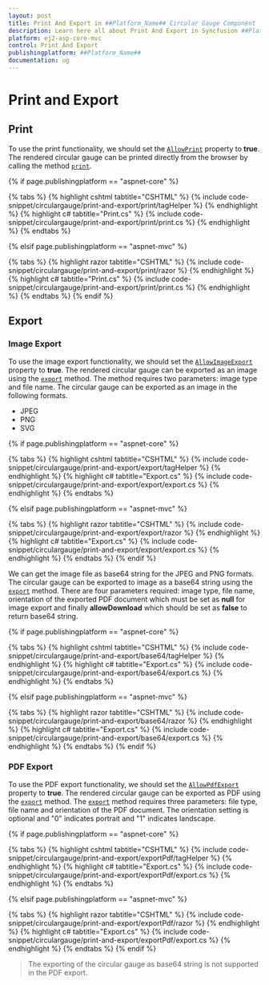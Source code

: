 ```yaml
---
layout: post
title: Print And Export in ##Platform_Name## Circular Gauge Component
description: Learn here all about Print And Export in Syncfusion ##Platform_Name## Circular Gauge component of Syncfusion Essential JS 2 and more.
platform: ej2-asp-core-mvc
control: Print And Export
publishingplatform: ##Platform_Name##
documentation: ug
---
```


# Print and Export

## Print

To use the print functionality, we should set the [`AllowPrint`](https://ej2.syncfusion.com/documentation/api/circular-gauge/#allowprint) property to **true**. The rendered circular gauge can be printed directly from the browser by calling the method [`print`](https://ej2.syncfusion.com/documentation/api/circular-gauge/#print).

{% if page.publishingplatform == "aspnet-core" %}

{% tabs %}
{% highlight cshtml tabtitle="CSHTML" %}
{% include code-snippet/circulargauge/print-and-export/print/tagHelper %}
{% endhighlight %}
{% highlight c# tabtitle="Print.cs" %}
{% include code-snippet/circulargauge/print-and-export/print/print.cs %}
{% endhighlight %}
{% endtabs %}

{% elsif page.publishingplatform == "aspnet-mvc" %}

{% tabs %}
{% highlight razor tabtitle="CSHTML" %}
{% include code-snippet/circulargauge/print-and-export/print/razor %}
{% endhighlight %}
{% highlight c# tabtitle="Print.cs" %}
{% include code-snippet/circulargauge/print-and-export/print/print.cs %}
{% endhighlight %}
{% endtabs %}
{% endif %}



## Export

### Image Export

To use the image export functionality, we should set the [`AllowImageExport`](https://ej2.syncfusion.com/documentation/api/circular-gauge/#allowimageexport) property to **true**. The rendered circular gauge can be exported as an image using the [`export`](https://ej2.syncfusion.com/documentation/api/circular-gauge/#export) method. The method requires two parameters: image type and file name. The circular gauge can be exported as an image in the following formats.

* JPEG
* PNG
* SVG

{% if page.publishingplatform == "aspnet-core" %}

{% tabs %}
{% highlight cshtml tabtitle="CSHTML" %}
{% include code-snippet/circulargauge/print-and-export/export/tagHelper %}
{% endhighlight %}
{% highlight c# tabtitle="Export.cs" %}
{% include code-snippet/circulargauge/print-and-export/export/export.cs %}
{% endhighlight %}
{% endtabs %}

{% elsif page.publishingplatform == "aspnet-mvc" %}

{% tabs %}
{% highlight razor tabtitle="CSHTML" %}
{% include code-snippet/circulargauge/print-and-export/export/razor %}
{% endhighlight %}
{% highlight c# tabtitle="Export.cs" %}
{% include code-snippet/circulargauge/print-and-export/export/export.cs %}
{% endhighlight %}
{% endtabs %}
{% endif %}



We can get the image file as base64 string for the JPEG and PNG formats. The circular gauge can be exported to image as a base64 string using the [`export`](https://ej2.syncfusion.com/documentation/api/circular-gauge/#export) method. There are four parameters required: image type, file name, orientation of the exported PDF document which must be set as **null** for image export and finally **allowDownload** which should be set as **false** to return base64 string.

{% if page.publishingplatform == "aspnet-core" %}

{% tabs %}
{% highlight cshtml tabtitle="CSHTML" %}
{% include code-snippet/circulargauge/print-and-export/base64/tagHelper %}
{% endhighlight %}
{% highlight c# tabtitle="Export.cs" %}
{% include code-snippet/circulargauge/print-and-export/base64/export.cs %}
{% endhighlight %}
{% endtabs %}

{% elsif page.publishingplatform == "aspnet-mvc" %}

{% tabs %}
{% highlight razor tabtitle="CSHTML" %}
{% include code-snippet/circulargauge/print-and-export/base64/razor %}
{% endhighlight %}
{% highlight c# tabtitle="Export.cs" %}
{% include code-snippet/circulargauge/print-and-export/base64/export.cs %}
{% endhighlight %}
{% endtabs %}
{% endif %}



### PDF Export

To use the PDF export functionality, we should set the [`AllowPdfExport`](https://ej2.syncfusion.com/documentation/api/circular-gauge/#allowpdfexport) property to **true**. The rendered circular gauge can be exported as PDF using the [`export`](https://ej2.syncfusion.com/documentation/api/circular-gauge/#export) method. The [`export`](https://ej2.syncfusion.com/documentation/api/circular-gauge/#export) method requires three parameters: file type, file name and orientation of the PDF document. The orientation setting is optional and "0" indicates portrait and "1" indicates landscape.

{% if page.publishingplatform == "aspnet-core" %}

{% tabs %}
{% highlight cshtml tabtitle="CSHTML" %}
{% include code-snippet/circulargauge/print-and-export/exportPdf/tagHelper %}
{% endhighlight %}
{% highlight c# tabtitle="Export.cs" %}
{% include code-snippet/circulargauge/print-and-export/exportPdf/export.cs %}
{% endhighlight %}
{% endtabs %}

{% elsif page.publishingplatform == "aspnet-mvc" %}

{% tabs %}
{% highlight razor tabtitle="CSHTML" %}
{% include code-snippet/circulargauge/print-and-export/exportPdf/razor %}
{% endhighlight %}
{% highlight c# tabtitle="Export.cs" %}
{% include code-snippet/circulargauge/print-and-export/exportPdf/export.cs %}
{% endhighlight %}
{% endtabs %}
{% endif %}



> The exporting of the circular gauge as base64 string is not supported in the PDF export.